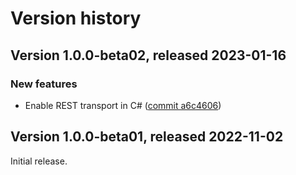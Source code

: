 # Version history

## Version 1.0.0-beta02, released 2023-01-16

### New features

- Enable REST transport in C# ([commit a6c4606](https://github.com/googleapis/google-cloud-dotnet/commit/a6c46063bd961a9dadc728a780d66de772f28e71))

## Version 1.0.0-beta01, released 2022-11-02

Initial release.
